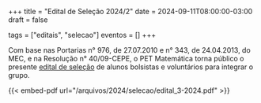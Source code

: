 +++
title = "Edital de Seleção 2024/2"
date = 2024-09-11T08:00:00-03:00
draft = false

tags = ["editais", "selecao"]
eventos = []
+++

Com base nas Portarias n° 976, de 27.07.2010 e n° 343, de 24.04.2013, do MEC, e na Resolução
n° 40/09-CEPE, o PET Matemática torna público o presente [edital de seleção](/arquivos/2024/selecao/edital_3-2024.pdf) de alunos bolsistas e voluntários para integrar o grupo.

{{< embed-pdf url="/arquivos/2024/selecao/edital_3-2024.pdf" >}}
